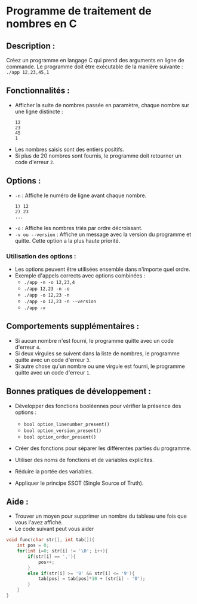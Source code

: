 # Programme de traitement de nombres en C
## Description :

Créez un programme en langage C qui prend des arguments en ligne de commande.
Le programme doit être exécutable de la manière suivante :
`./app 12,23,45,1`

## Fonctionnalités :
- Afficher la suite de nombres passée en paramètre, chaque nombre sur une ligne distincte :
  ```
  12
  23
  45
  1
  ```
- Les nombres saisis sont des entiers positifs.
- Si plus de 20 nombres sont fournis, le programme doit retourner un code d'erreur `2`.

## Options :
- `-n` : Affiche le numéro de ligne avant chaque nombre.
  ```
  1) 12
  2) 23
  ...
  ```
- `-o` : Affiche les nombres triés par ordre décroissant.
- `-v ou --version` : Affiche un message avec la version du programme et quitte. Cette option a la plus haute priorité.

### Utilisation des options :
- Les options peuvent être utilisées ensemble dans n'importe quel ordre.
- Exemple d'appels corrects avec options combinées :
  - `./app -n -o 12,23,4`
  - `./app 12,23 -n -o`
  - `./app -o 12,23 -n`
  - `./app -o 12,23 -n --version`
  - `./app -v`
  
## Comportements supplémentaires :
- Si aucun nombre n'est fourni, le programme quitte avec un code d'erreur `4`.
- Si deux virgules se suivent dans la liste de nombres, le programme quitte avec un code d'erreur `3`.
- Si autre chose qu'un nombre ou une virgule est fourni, le programme quitte avec un code d'erreur `1`.

## Bonnes pratiques de développement :
- Développer des fonctions booléennes pour vérifier la présence des options :
  - `bool option_linenumber_present()`
  - `bool option_version_present()`
  - `bool option_order_present()`

- Créer des fonctions pour séparer les différentes parties du programme.
- Utiliser des noms de fonctions et de variables explicites.
- Réduire la portée des variables.
- Appliquer le principe SSOT (Single Source of Truth).

## Aide :
- Trouver un moyen pour supprimer un nombre du tableau une fois que vous l'avez affiché.
- Le code suivant peut vous aider

```c
void func(char str[], int tab[]){
    int pos = 0;
    for(int i=0; str[i] != '\0'; i++){
        if(str[i] == ','){
            pos++;
        }
        else if(str[i] >= '0' && str[i] <= '9'){
            tab[pos] = tab[pos]*10 + (str[i] - '0');
        }
    }
}
```
